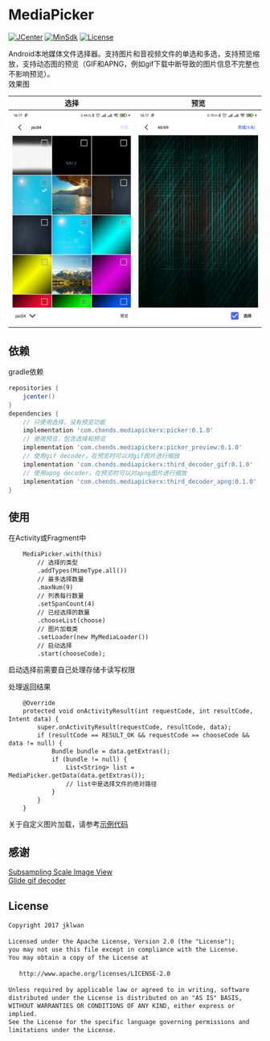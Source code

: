 # MediaPicker
[![JCenter](https://img.shields.io/static/v1?label=JCenter&message=0.1.0&color=blue)](https://bintray.com/jklwan/mavenx/picker/_latestVersion)
[![MinSdk](https://img.shields.io/badge/API-14%2B-brightgreen.svg?style=flat)](https://android-arsenal.com/api?level=14)
[![License](https://img.shields.io/badge/License%20-Apache%202-337ab7.svg)](https://www.apache.org/licenses/LICENSE-2.0)

Android本地媒体文件选择器。支持图片和音视频文件的单选和多选，支持预览缩放，支持动态图的预览（GIF和APNG，例如gif下载中断导致的图片信息不完整也不影响预览）。  
效果图

| 选择                        | 预览                        |
|:---------------------------:|:---------------------------:|
|![](./files/Screenshot1.jpg) | ![](./files/Screenshot2.jpg)|

## 依赖
gradle依赖

```groovy
repositories {
    jcenter()
}
dependencies {
    // 只使用选择，没有预览功能
    implementation 'com.chends.mediapickerx:picker:0.1.0'
    // 使用预览，包含选择和预览
    implementation 'com.chends.mediapickerx:picker_preview:0.1.0'
    // 使用gif decoder，在预览时可以对gif图片进行缩放
    implementation 'com.chends.mediapickerx:third_decoder_gif:0.1.0'
    // 使用apng decoder，在预览时可以对apng图片进行缩放
    implementation 'com.chends.mediapickerx:third_decoder_apng:0.1.0'
}
```

## 使用

在Activity或Fragment中
```
    MediaPicker.with(this)
        // 选择的类型
        .addTypes(MimeType.all())
        // 最多选择数量
        .maxNum(9)
        // 列表每行数量
        .setSpanCount(4)
        // 已经选择的数量
        .chooseList(choose)
        // 图片加载类
        .setLoader(new MyMediaLoader())
        // 启动选择
        .start(chooseCode);
```
启动选择前需要自己处理存储卡读写权限

处理返回结果
```
    @Override
    protected void onActivityResult(int requestCode, int resultCode, Intent data) {
        super.onActivityResult(requestCode, resultCode, data);
        if (resultCode == RESULT_OK && requestCode == chooseCode && data != null) {
            Bundle bundle = data.getExtras();
            if (bundle != null) {
                List<String> list = MediaPicker.getData(data.getExtras());
                // list中是选择文件的绝对路径
            }
        }
    }
```

关于自定义图片加载，请参考[示例代码](./sample/src/main/java/com/chends/media/picker/sample/MyMediaLoader.java)

## 感谢
[Subsampling Scale Image View](https://github.com/davemorrissey/subsampling-scale-image-view)  
[Glide gif decoder](https://github.com/bumptech/glide/tree/master/third_party/gif_decoder)  

## License

    Copyright 2017 jklwan

    Licensed under the Apache License, Version 2.0 (the "License");
    you may not use this file except in compliance with the License.
    You may obtain a copy of the License at

       http://www.apache.org/licenses/LICENSE-2.0

    Unless required by applicable law or agreed to in writing, software
    distributed under the License is distributed on an "AS IS" BASIS,
    WITHOUT WARRANTIES OR CONDITIONS OF ANY KIND, either express or implied.
    See the License for the specific language governing permissions and
    limitations under the License.
